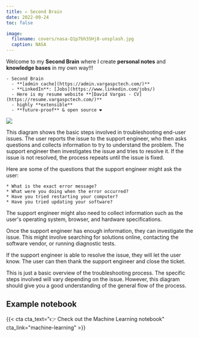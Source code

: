 ```yaml
---
title: ✍️ Second Brain
date: 2022-09-24
toc: false

image:
  filename: covers/nasa-Q1p7bh3SHj8-unsplash.jpg
  caption: NASA
---
```


Welcome to my **Second Brain** where I create **personal notes** and **knowledge bases** in my own way!!!
```markmap {height="500px"}
- Second Brain
  - **[admin cache](https://admin.vargaspctech.com/)**
  - **LinkedIn**: [Jobs](https://www.linkedin.com/jobs/)
  - Here is my resume website **[David Vargas - CV](https://resume.vargaspctech.com/)**
  - highly **extensible**
  - **future-proof** & open source ❤️
```

[![](https://mermaid.ink/img/pako:eNp1kktvwjAMx79K5HOH2tIHzQEJaTvssAtsmjT1ErUGItq4S1I2hvjuS1umVTx8Svz4-W_ZRyioROBg8LNFVeCjFBst6lwxZ6KwpNmbQT3-r9qmIW3Zk9pIhX-xLuthPr8McrbE3iGNaXFIrYga9r6VFQ5epsgyjYaqPZZDSmeXKEfvmnC2MDvm1BorSRmPFVRVWLgOak26Fp33H3JX1kKZL9RjTqNpL0u8zbkh5pr5rPYdbSMsjudFdZ7q7kTLYfhx0V3hr1uhduxALXhQoxMqS7e_Y1eVg91ijTlw9yyF3uWQq5PLE62l1UEVwK1u0YO2KZ3G866Br0VlnLcRCvgRvoGHaTLxk1kSTYM4i6M49eAAPEsnQZqk0yQKZkmc-dnJgx8iB_AnWZgEwSz0o3AahL4f97SPPnimYynd9bwM59Zf3ekXAGPS5Q?type=png)](https://mermaid.live/edit#pako:eNp1kktvwjAMx79K5HOH2tIHzQEJaTvssAtsmjT1ErUGItq4S1I2hvjuS1umVTx8Svz4-W_ZRyioROBg8LNFVeCjFBst6lwxZ6KwpNmbQT3-r9qmIW3Zk9pIhX-xLuthPr8McrbE3iGNaXFIrYga9r6VFQ5epsgyjYaqPZZDSmeXKEfvmnC2MDvm1BorSRmPFVRVWLgOak26Fp33H3JX1kKZL9RjTqNpL0u8zbkh5pr5rPYdbSMsjudFdZ7q7kTLYfhx0V3hr1uhduxALXhQoxMqS7e_Y1eVg91ijTlw9yyF3uWQq5PLE62l1UEVwK1u0YO2KZ3G866Br0VlnLcRCvgRvoGHaTLxk1kSTYM4i6M49eAAPEsnQZqk0yQKZkmc-dnJgx8iB_AnWZgEwSz0o3AahL4f97SPPnimYynd9bwM59Zf3ekXAGPS5Q)


This diagram shows the basic steps involved in troubleshooting end-user issues. The user reports the issue to the support engineer, who then asks questions and collects information to try to understand the problem. The support engineer then investigates the issue and tries to resolve it. If the issue is not resolved, the process repeats until the issue is fixed.

Here are some of the questions that the support engineer might ask the user:

    * What is the exact error message?
    * What were you doing when the error occurred?
    * Have you tried restarting your computer?
    * Have you tried updating your software?

The support engineer might also need to collect information such as the user's operating system, browser, and hardware specifications.

Once the support engineer has enough information, they can investigate the issue. This might involve searching for solutions online, contacting the software vendor, or running diagnostic tests.

If the support engineer is able to resolve the issue, they will let the user know. The user can then thank the support engineer and close the ticket.

This is just a basic overview of the troubleshooting process. The specific steps involved will vary depending on the issue. However, this diagram should give you a good understanding of the general flow of the process.
## Example notebook

{{< cta cta_text="👉 Check out the Machine Learning notebook" cta_link="machine-learning" >}}
